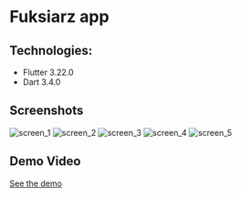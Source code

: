 # Fuksiarz app

## Technologies:
- Flutter 3.22.0
- Dart 3.4.0

## Screenshots
![screen_1](https://github.com/user-attachments/assets/085680a3-b32f-48da-afc1-89f9a10f5274)
![screen_2](https://github.com/user-attachments/assets/bd1e0425-7bf9-43ad-ad7f-eda9f3499eba)
![screen_3](https://github.com/user-attachments/assets/9df674ab-9cd1-45c9-8f17-053bdfeae2a7)
![screen_4](https://github.com/user-attachments/assets/4a519a67-54f0-4833-bb34-257a131dfbed)
![screen_5](https://github.com/user-attachments/assets/d2984503-f46a-4ab5-b100-290ca9a5d254)

## Demo Video
[See the demo](./assets/video.mp4)